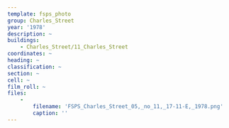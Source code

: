 ```yaml
---
template: fsps_photo
group: Charles_Street
year: '1978'
description: ~
buildings:
    - Charles_Street/11_Charles_Street
coordinates: ~
heading: ~
classification: ~
section: ~
cell: ~
film_roll: ~
files:
    -
        filename: 'FSPS_Charles_Street_05,_no_11,_17-11-E,_1978.png'
        caption: ''
---
```

